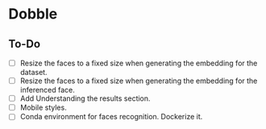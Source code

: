 # Dobble

## To-Do

- [ ] Resize the faces to a fixed size when generating the embedding for the dataset.
- [ ] Resize the faces to a fixed size when generating the embedding for the inferenced face.
- [ ] Add Understanding the results section.
- [ ] Mobile styles.
- [ ] Conda environment for faces recognition. Dockerize it.